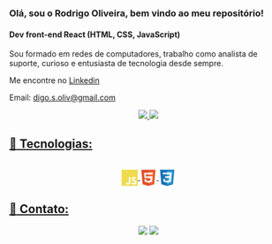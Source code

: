 ### Olá, sou o Rodrigo Oliveira, bem vindo ao meu repositório!

#### Dev front-end React (HTML, CSS, JavaScript)
Sou formado em redes de computadores, trabalho como analista de suporte, curioso e entusiasta de tecnologia desde sempre.  

Me encontre no [Linkedin](https://www.linkedin.com/in/rodrigo-dev/) 

Email: digo.s.oliv@gmail.com

<div align="center">
  <a href="https://github.com/Rdoliv-19">
  <img height="160em" src="https://github-readme-stats.vercel.app/api?username=rdoliv-19&show_icons=true&theme=dark&include_all_commits=true&count_private=true"/>
  <img height="160em" src="https://github-readme-stats.vercel.app/api/top-langs/?username=rdoliv-19&layout=compact&langs_count=7&theme=dark"/>
</div>
  
  ## :space_invader: Tecnologias:
 <div align="center">
    <div style="display: inline_block"><br>
    <img align="center" alt="Rodrigo-Js" height="30" width="30" src="https://raw.githubusercontent.com/devicons/devicon/master/icons/javascript/javascript-plain.svg">
    <img align="center" alt="Rodrigo-HTML" height="30" width="30" src="https://raw.githubusercontent.com/devicons/devicon/master/icons/html5/html5-original.svg">
    <img align="center" alt="Rodrigo-CSS" height="30" width="30" src="https://raw.githubusercontent.com/devicons/devicon/master/icons/css3/css3-original.svg">
  </div>
  </div>
    
## :handshake: Contato:
<div align="center">
    
<a href="https://www.linkedin.com/in/rodrigo-dev/" target="_blank">
<img src="https://img.shields.io/badge/LinkedIn-0077B5?style=for-the-badge&logo=linkedin&logoColor=white"></a>      
<a href = "mailto:digo.s.oliv@gmail.com@gmail.com"><img src="https://img.shields.io/badge/-Gmail-%23333?style=for-the-badge&logo=gmail&logoColor=white" target="_blank"></a>
  </div>
  
